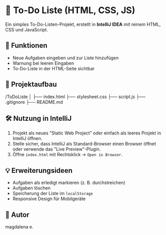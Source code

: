 # 📝 To-Do Liste (HTML, CSS, JS)

Ein simples To-Do-Listen-Projekt, erstellt in **IntelliJ IDEA** mit reinem HTML, CSS und JavaScript.

## 🚀 Funktionen

- Neue Aufgaben eingeben und zur Liste hinzufügen
- Warnung bei leeren Eingaben
- To-Do-Liste in der HTML-Seite sichtbar

## 📂 Projektaufbau

/ToDoListe
│
├── index.html
├── stylesheet.css
├── script.js
├── .gitignore
├── README.md

## 🛠️ Nutzung in IntelliJ

1. Projekt als neues "Static Web Project" oder einfach als leeres Projekt in IntelliJ öffnen.
2. Stelle sicher, dass IntelliJ als Standard-Browser einen Browser öffnet oder verwende das "Live Preview"-Plugin.
3. Öffne `index.html` mit Rechtsklick → `Open in Browser`.

## 💡 Erweiterungsideen

- Aufgaben als erledigt markieren (z. B. durchstreichen)
- Aufgaben löschen
- Speicherung der Liste im `localStorage`
- Responsive Design für Mobilgeräte

## 👤 Autor

magdalena e.
